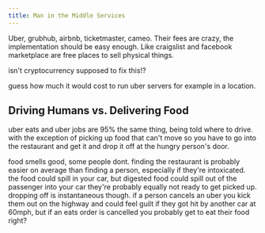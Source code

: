 ```yaml
---
title: Man in the Middle Services
---
```


Uber, grubhub, airbnb, ticketmaster, cameo.
Their fees are crazy, the implementation should be easy enough. Like craigslist and facebook marketplace are free places to sell physical things.

isn't cryptocurrency supposed to fix this!?

guess how much it would cost to run uber servers for example in a location.

## Driving Humans vs. Delivering Food

uber eats and uber jobs are 95% the same thing, being told where to drive. with the exception of picking up food that can't move so you have to go into the restaurant and get it and drop it off at the hungry person's door.

food smells good, some people dont.
finding the restaurant is probably easier on average than finding a person, especially if they're intoxicated.
the food could spill in your car, but digested food could spill out of the passenger into your car
they're probably equally not ready to get picked up. dropping off is instantaneous though.
if a person cancels an uber you kick them out on the highway and could feel guilt if they got hit by another car at 60mph, but if an eats order is cancelled you probably get to eat their food right?
